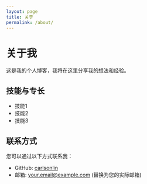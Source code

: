 ```yaml
---
layout: page
title: 关于
permalink: /about/
---
```


# 关于我

这是我的个人博客，我将在这里分享我的想法和经验。

## 技能与专长

- 技能1
- 技能2
- 技能3

## 联系方式

您可以通过以下方式联系我：

- GitHub: [carlsonlin](https://github.com/carlsonlin)
- 邮箱: your.email@example.com (替换为您的实际邮箱) 